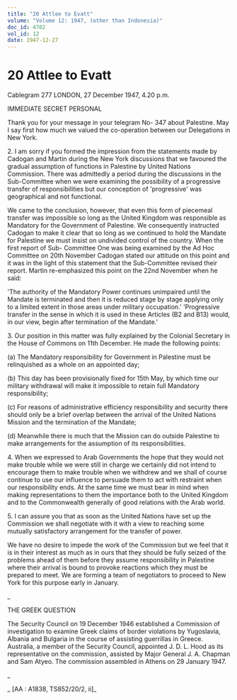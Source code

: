 ```yaml
---
title: "20 Attlee to Evatt"
volume: "Volume 12: 1947, (other than Indonesia)"
doc_id: 4702
vol_id: 12
date: 1947-12-27
---
```


# 20 Attlee to Evatt

Cablegram 277 LONDON, 27 December 1947, 4.20 p.m.

IMMEDIATE SECRET PERSONAL

Thank you for your message in your telegram No- 347 about Palestine. May I say first how much we valued the co-operation between our Delegations in New York.

2\. I am sorry if you formed the impression from the statements made by Cadogan and Martin during the New York discussions that we favoured the gradual assumption of functions in Palestine by United Nations Commission. There was admittedly a period during the discussions in the Sub-Committee when we were examining the possibility of a progressive transfer of responsibilities but our conception of 'progressive' was geographical and not functional.

We came to the conclusion, however, that even this form of piecemeal transfer was impossible so long as the United Kingdom was responsible as Mandatory for the Government of Palestine. We consequently instructed Cadogan to make it clear that so long as we continued to hold the Mandate for Palestine we must insist on undivided control of the country. When the first report of Sub- Committee One was being examined by the Ad Hoc Committee on 20th November Cadogan stated our attitude on this point and it was in the light of this statement that the Sub-Committee revised their report. Martin re-emphasized this point on the 22nd November when he said:

'The authority of the Mandatory Power continues unimpaired until the Mandate is terminated and then it is reduced stage by stage applying only to a limited extent in those areas under military occupation.' 'Progressive transfer in the sense in which it is used in these Articles (B2 and B13) would, in our view, begin after termination of the Mandate.'

3\. Our position in this matter was fully explained by the Colonial Secretary in the House of Commons on 11th December. He made the following points:

(a) The Mandatory responsibility for Government in Palestine must be relinquished as a whole on an appointed day;

(b) This day has been provisionally fixed for 15th May, by which time our military withdrawal will make it impossible to retain full Mandatory responsibility;

(c) For reasons of administrative efficiency responsibility and security there should only be a brief overlap between the arrival of the United Nations Mission and the termination of the Mandate;

(d) Meanwhile there is much that the Mission can do outside Palestine to make arrangements for the assumption of its responsibilities.

4\. When we expressed to Arab Governments the hope that they would not make trouble while we were still in charge we certainly did not intend to encourage them to make trouble when we withdrew and we shall of course continue to use our influence to persuade them to act with restraint when our responsibility ends. At the same time we must bear in mind when making representations to them the importance both to the United Kingdom and to the Commonwealth generally of good relations with the Arab world.

5\. I can assure you that as soon as the United Nations have set up the Commission we shall negotiate with it with a view to reaching some mutually satisfactory arrangement for the transfer of power.

We have no desire to impede the work of the Commission but we feel that it is in their interest as much as in ours that they should be fully seized of the problems ahead of them before they assume responsibility in Palestine where their arrival is bound to provoke reactions which they must be prepared to meet. We are forming a team of negotiators to proceed to New York for this purpose early in January.

_

THE GREEK QUESTION

The Security Council on 19 December 1946 established a Commission of investigation to examine Greek claims of border violations by Yugoslavia, Albania and Bulgaria in the course of assisting guerrillas in Greece. Australia, a member of the Security Council, appointed J. D. L. Hood as its representative on the commission, assisted by Major General J. A. Chapman and Sam Atyeo. The commission assembled in Athens on 29 January 1947.

_

_ [AA : A1838, TS852/20/2, ii]_
